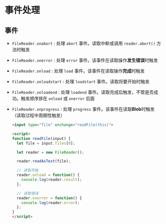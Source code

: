 # 事件处理

## 事件

+ `FileReader.onabort` : 处理 `abort` 事件。读取中断或调用 `reader.abort()` 方法时触发

+ `FileReader.onerror` : 处理 `error` 事件。该事件在读取操作**发生错误**时触发

+ `FileReader.onload` : 处理 `load` 事件。该事件在读取操作**完成**时触发

+ `FileReader.onloadstart` : 处理 `loadstart` 事件。读取将要开始时触发

+ `FileReader.onloadend` : 处理 `loadend` 事件。读取完成后触发，不管是否成功。触发顺序排在 `onload` 或 `onerror` 后面

+ `FileReader.onprogress` : 处理 `progress` 事件。该事件在读取**Blob**时触发（读取过程中周期性触发）

  ```html
  <input type="file" onchange="readFile(this)">

  <script>
  function readFile(input) {
    let file = input.files[0];

    let reader = new FileReader();

    reader.readAsText(file);

    // 读取开始
    reader.onload = function() {
      console.log(reader.result);
    };

    // 读取错误
    reader.onerror = function() {
      console.log(reader.error);
    };
  }
  </script>
  ```
